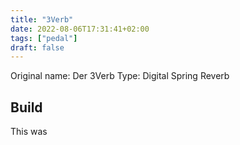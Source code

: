 ```yaml
---
title: "3Verb"
date: 2022-08-06T17:31:41+02:00
tags: ["pedal"]
draft: false
---
```


Original name: Der 3Verb
Type: Digital Spring Reverb

## Build

This was
